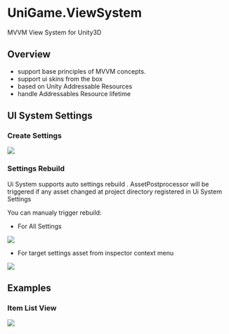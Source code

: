 # UniGame.ViewSystem
MVVM View System for Unity3D

## Overview

- support base principles of MVVM concepts.
- support ui skins from the box
- based on Unity Addressable Resources
- handle Addressables Resource lifetime


## UI System Settings

### Create Settings


![](https://i.gyazo.com/15833fe0019b9570d68cab6ba20d3df6.png)

### Settings Rebuild

Ui System supports auto settings rebuild . AssetPostprocessor will be triggered if any asset changed at project directory registered in Ui System Settings 

You can manualy trigger rebuild:

- For All Settings

![](https://i.gyazo.com/df803c28a8a9feb702cda99734cb9288.png)

- For target settings asset from inspector context menu

![](https://i.gyazo.com/7df8670d31e77df4c8f69bc2e7da9d92.png)



## Examples

### Item List View

![](https://github.com/UniGameTeam/UniGame.UISystem/blob/master/Readme/Assets/ui_list_demo.gif)
